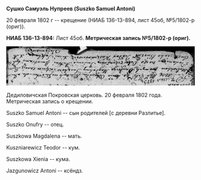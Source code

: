**Сушко Самуэль Нупреев (Suszko Samuel Antoni)**

20 февраля 1802 г -- крещение (НИАБ 136-13-894, лист 45об, №5/1802-р
(ориг)).

**НИАБ 136-13-894:** Лист 45об. **Метрическая запись №5/1802-р (ориг).**

![](./media/b48cea9c2af13caf897d5d86a32625833877e26b.png)

Дедиловичская Покровская церковь. 20 февраля 1802 года. Метрическая
запись о крещении.

Suszko Samuel Antoni -- сын родителей \[с деревни Разлитье\].

Suszko Onufry -- отец.

Suszkowa Magdalena -- мать.

Kuszniarewicz Teodor -- кум.

Suszkowa Xienia -- кума.

Jazgunowicz Antoni -- ксёндз.
